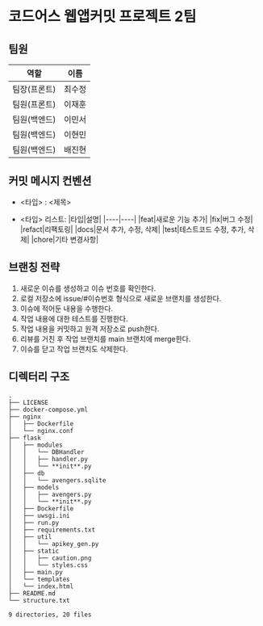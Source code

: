 # 코드어스 웹앱커밋 프로젝트 2팀

## 팀원

| 역할         | 이름   |
| ------------ | ------ |
| 팀장(프론트) | 최수정 |
| 팀원(프론트) | 이재훈 |
| 팀원(백엔드) | 이민서 |
| 팀원(백엔드) | 이현민 |
| 팀원(백엔드) | 배진현 |

## 커밋 메시지 컨벤션

- <타입> : <제목>

- <타입> 리스트:
  |타입|설명|
  |----|----|
  |feat|새로운 기능 추가|
  |fix|버그 수정|
  |refact|리팩토링|
  |docs|문서 추가, 수정, 삭제|
  |test|테스트코드 수정, 추가, 삭제|
  |chore|기타 변경사항|

## 브랜칭 전략

1. 새로운 이슈를 생성하고 이슈 번호를 확인한다.
2. 로컬 저장소에 issue/#이슈번호 형식으로 새로운 브랜치를 생성한다.
3. 이슈에 적어둔 내용을 수행한다.
4. 작업 내용에 대한 테스트를 진행한다.
5. 작업 내용을 커밋하고 원격 저장소로 push한다.
6. 리뷰를 거친 후 작업 브랜치를 main 브랜치에 merge한다.
7. 이슈를 닫고 작업 브랜치도 삭제한다.

## 디렉터리 구조

~~~
.
├── LICENSE
├── docker-compose.yml
├── nginx
│   ├── Dockerfile
│   └── nginx.conf
├── flask
│   ├── modules
│   │   └── DBHandler
│   │   ├── handler.py
│   │   └── **init**.py
│   ├── db
│   │   └── avengers.sqlite
│   ├── models
│   │   ├── avengers.py
│   │   └── **init**.py
│   ├── Dockerfile
│   ├── uwsgi.ini
│   ├── run.py
│   ├── requirements.txt
│   ├── util
│   │   └── apikey_gen.py
│   ├── static
│   │   ├── caution.png
│   │   └── styles.css
│   ├── main.py
│   └── templates
│   └── index.html
├── README.md
└── structure.txt

9 directories, 20 files
~~~
